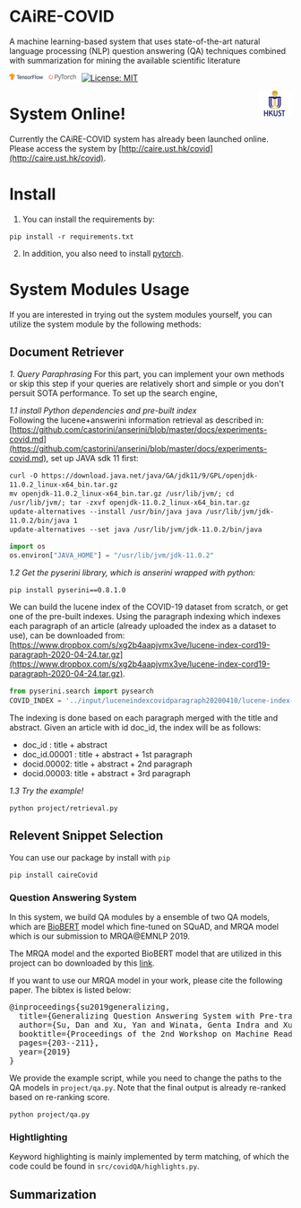 # CAiRE-COVID
A machine learning-based system that uses state-of-the-art natural language processing (NLP) question answering (QA) techniques combined with summarization for mining the available scientific literature

<img src="img/tensorflow.png" width="12%"> <img src="img/pytorch-logo-dark.png" width="12%"> [![License: MIT](https://img.shields.io/badge/License-MIT-yellow.svg)](https://opensource.org/licenses/MIT) 


<img align="right" src="img/HKUST.jpg" width="12%">

# System Online!
Currently the CAiRE-COVID system has already been launched online. Please access the system by [http://caire.ust.hk/covid](http://caire.ust.hk/covid).


# Install
1. You can install the requirements by:
```
pip install -r requirements.txt
```
2. In addition, you also need to install [pytorch](https://pytorch.org/).

# System Modules Usage
If you are interested in trying out the system modules yourself, you can utilize the system module by the following methods:
## Document Retriever
*1. Query Paraphrasing*
For this part, you can implement your own methods or skip this step if your queries are relatively short and simple or you don't persuit SOTA performance. To set up the search engine,

*1.1 install Python dependencies and pre-built index*  
Following the lucene+answerini information retrieval as described in: [https://github.com/castorini/anserini/blob/master/docs/experiments-covid.md](https://github.com/castorini/anserini/blob/master/docs/experiments-covid.md), set up JAVA sdk 11 first:
```
curl -O https://download.java.net/java/GA/jdk11/9/GPL/openjdk-11.0.2_linux-x64_bin.tar.gz
mv openjdk-11.0.2_linux-x64_bin.tar.gz /usr/lib/jvm/; cd /usr/lib/jvm/; tar -zxvf openjdk-11.0.2_linux-x64_bin.tar.gz
update-alternatives --install /usr/bin/java java /usr/lib/jvm/jdk-11.0.2/bin/java 1
update-alternatives --set java /usr/lib/jvm/jdk-11.0.2/bin/java
```
```python
import os
os.environ["JAVA_HOME"] = "/usr/lib/jvm/jdk-11.0.2"
```

*1.2 Get the pyserini library, which is anserini wrapped with python:*
```
pip install pyserini==0.8.1.0
```
We can build the lucene index of the COVID-19 dataset from scratch, or get one of the pre-built indexes. Using the paragraph indexing which indexes each paragraph of an article (already uploaded the index as a dataset to use), can be downloaded from: [https://www.dropbox.com/s/xg2b4aapjvmx3ve/lucene-index-cord19-paragraph-2020-04-24.tar.gz](https://www.dropbox.com/s/xg2b4aapjvmx3ve/lucene-index-cord19-paragraph-2020-04-24.tar.gz).
```python
from pyserini.search import pysearch
COVID_INDEX = '../input/luceneindexcovidparagraph20200410/lucene-index-covid-paragraph-2020-04-24'
```
The indexing is done based on each paragraph merged with the title and abstract. Given an article with id doc_id, the index will be as follows:
+ doc_id : title + abstract
+ doc_id.00001 : title + abstract + 1st paragraph
+ docid.00002: title + abstract + 2nd paragraph
+ docid.00003: title + abstract + 3rd paragraph

*1.3 Try the example!*  
```
python project/retrieval.py
```

## Relevent Snippet Selection
You can use our package by install with ```pip```
```
pip install caireCovid
```
### Question Answering System
In this system, we build QA modules by a ensemble of two QA models, which are [BioBERT](https://github.com/dmis-lab/bioasq-biobert) model which fine-tuned on SQuAD, and MRQA model which is our submission to MRQA@EMNLP 2019. 

The MRQA model and the exported BioBERT model that are utilized in this project can bo downloaded by this [link](https://drive.google.com/drive/folders/1yjzYN_KCz8uLobqaUddftBGPAZ6uSDDj?usp=sharing).

If you want to use our MRQA model in your work, please cite the following paper. The bibtex is listed below:
<pre>
@inproceedings{su2019generalizing,
  title={Generalizing Question Answering System with Pre-trained Language Model Fine-tuning},
  author={Su, Dan and Xu, Yan and Winata, Genta Indra and Xu, Peng and Kim, Hyeondey and Liu, Zihan and Fung, Pascale},
  booktitle={Proceedings of the 2nd Workshop on Machine Reading for Question Answering},
  pages={203--211},
  year={2019}
}
</pre>

We provide the example script, while you need to change the paths to the QA models in ```project/qa.py```. Note that the final output is already re-ranked based on re-ranking score.
```
python project/qa.py
```

### Hightlighting
Keyword highlighting is mainly implemented by term matching, of which the code could be found in ```src/covidQA/highlights.py```.

## Summarization


